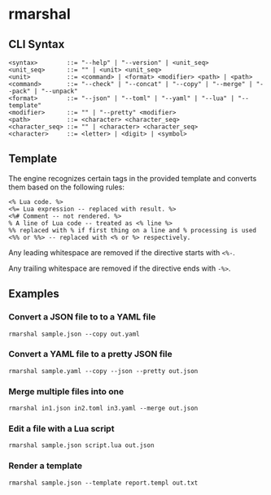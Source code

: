 # rmarshal

## CLI Syntax

    <syntax>        ::= "--help" | "--version" | <unit_seq>
    <unit_seq>      ::= "" | <unit> <unit_seq>
    <unit>          ::= <command> | <format> <modifier> <path> | <path>
    <command>       ::= "--check" | "--concat" | "--copy" | "--merge" | "--pack" | "--unpack"
    <format>        ::= "--json" | "--toml" | "--yaml" | "--lua" | "--template"
    <modifier>      ::= "" | "--pretty" <modifier>
    <path>          ::= <character> <character_seq>
    <character_seq> ::= "" | <character> <character_seq>
    <character>     ::= <letter> | <digit> | <symbol>

## Template

The engine recognizes certain tags in the provided template and converts them based on the following rules:

    <% Lua code. %>
    <%= Lua expression -- replaced with result. %>
    <%# Comment -- not rendered. %>
    % A line of Lua code -- treated as <% line %>
    %% replaced with % if first thing on a line and % processing is used
    <%% or %%> -- replaced with <% or %> respectively.

Any leading whitespace are removed if the directive starts with `<%-`.

Any trailing whitespace are removed if the directive ends with `-%>`.

## Examples

### Convert a JSON file to to a YAML file

    rmarshal sample.json --copy out.yaml

### Convert a YAML file to a pretty JSON file

    rmarshal sample.yaml --copy --json --pretty out.json

### Merge multiple files into one

    rmarshal in1.json in2.toml in3.yaml --merge out.json

### Edit a file with a Lua script

    rmarshal sample.json script.lua out.json

### Render a template

    rmarshal sample.json --template report.templ out.txt
